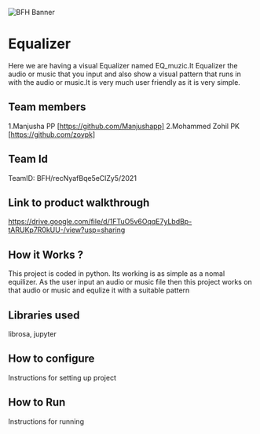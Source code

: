 ![BFH Banner](https://trello-attachments.s3.amazonaws.com/542e9c6316504d5797afbfb9/542e9c6316504d5797afbfc1/39dee8d993841943b5723510ce663233/Frame_19.png)
# Equalizer 
 Here we are having a visual Equalizer named EQ_muzic.It Equalizer the audio or music that you input and also show a visual pattern that runs in with the audio or music.It is very much user friendly as it is very simple.
## Team members
1.Manjusha PP [https://github.com/Manjushapp]
2.Mohammed Zohil PK [https://github.com/zoypk]
## Team Id
TeamID: BFH/recNyafBqe5eClZy5/2021
## Link to product walkthrough
https://drive.google.com/file/d/1FTuO5v6OqqE7yLbdBp-tARUKp7R0kUU-/view?usp=sharing
## How it Works ?
This project is coded in python.
Its working is as simple as a nomal equilizer.
As the user input an audio or music file then 
this project works on that audio or music
and equlize it with a suitable pattern
## Libraries used
librosa,
jupyter
## How to configure
Instructions for setting up project
## How to Run
Instructions for running
